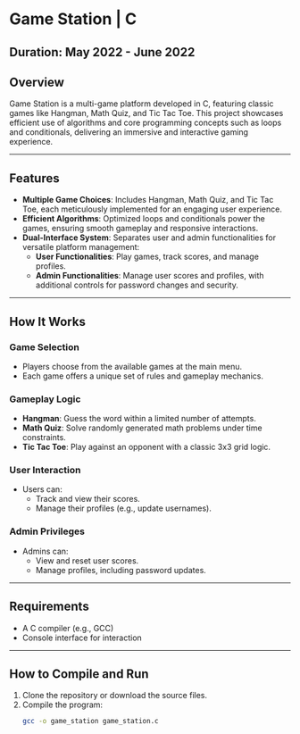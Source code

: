 # Game Station | C

## Duration: May 2022 - June 2022

## Overview
Game Station is a multi-game platform developed in C, featuring classic games like Hangman, Math Quiz, and Tic Tac Toe. This project showcases efficient use of algorithms and core programming concepts such as loops and conditionals, delivering an immersive and interactive gaming experience.

---

## Features
- **Multiple Game Choices**: Includes Hangman, Math Quiz, and Tic Tac Toe, each meticulously implemented for an engaging user experience.
- **Efficient Algorithms**: Optimized loops and conditionals power the games, ensuring smooth gameplay and responsive interactions.
- **Dual-Interface System**: Separates user and admin functionalities for versatile platform management:
  - **User Functionalities**: Play games, track scores, and manage profiles.
  - **Admin Functionalities**: Manage user scores and profiles, with additional controls for password changes and security.

---

## How It Works
### Game Selection
- Players choose from the available games at the main menu.
- Each game offers a unique set of rules and gameplay mechanics.

### Gameplay Logic
- **Hangman**: Guess the word within a limited number of attempts.
- **Math Quiz**: Solve randomly generated math problems under time constraints.
- **Tic Tac Toe**: Play against an opponent with a classic 3x3 grid logic.

### User Interaction
- Users can:
  - Track and view their scores.
  - Manage their profiles (e.g., update usernames).

### Admin Privileges
- Admins can:
  - View and reset user scores.
  - Manage profiles, including password updates.

---

## Requirements
- A C compiler (e.g., GCC)
- Console interface for interaction

---

## How to Compile and Run
1. Clone the repository or download the source files.
2. Compile the program:
   ```bash
   gcc -o game_station game_station.c
